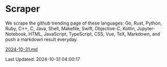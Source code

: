 # Scraper

We scrape the github trending page of these languages: Go, Rust, Python, Ruby, C++, C, Java, Shell, Makefile, Swift, Objective-C, Kotlin, Jupyter-Notebook, HTML, JavaScript, TypeScript, CSS, Vue, TeX, Markdown, and push a markdown result everyday.

[2024-10-31.md](https://github.com/yangwenmai/github-trending-backup/blob/master/2024-10-31.md)

Last Updated: 2024-10-31 04:00:17